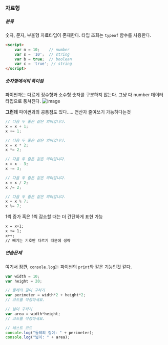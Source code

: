 ### 자료형

##### 분류
숫자, 문자, 부울형 자료타입이 존재한다. 
타입 조회는 `typeof` 함수를 사용한다. 
```html
<script>
    var n = 10;    // number
    var s = '10';  // string
    var b = true;  // boolean
    var c = 'true'; // string 
</script>
```

##### 숫자형에서의 특이점
파이썬과는 다르게 정수형과 소수형 숫자를 구분하지 않는다. 
그냥 다 number 데이터 타입으로 퉁쳐진다. 
![image](https://user-images.githubusercontent.com/53211781/75348437-2bdf5380-58e6-11ea-99d0-ad749ab3cb08.png)

**그런데** 파이썬과의 공통점도 있다.....
연산자 줄여쓰기 가능하다는것
```javascript
// 다음 두 줄은 같은 의미입니다.
x = x + 1;
x += 1;

// 다음 두 줄은 같은 의미입니다.
x = x * 2;
x *= 2;

// 다음 두 줄은 같은 의미입니다.
x = x - 3;
x -= 3;

// 다음 두 줄은 같은 의미입니다.
x = x / 2;
x /= 2;

// 다음 두 줄은 같은 의미입니다.
x = x % 7;
x %= 7;
```

1씩 증가 혹은 1씩 감소할 때는 더 간단하게 표현 가능
```html
x = x+1;
x += 1;
x++;
// 빼기는 기호만 다르기 때문에 생략
```

##### 연습문제

여기서 잠깐, `console.log`는 파이썬의 `print`와 같은 기능인것 같다. 
```javascript
var width = 10;
var height = 20;

// 둘레의 길이 구하기
var perimeter = width*2 + height*2;
// 코드를 작성하세요.

// 넓이 구하기
var area = width*height;
// 코드를 작성하세요.

// 테스트 코드
console.log("둘레의 길이: " + perimeter);
console.log("넓이: " + area);
```
